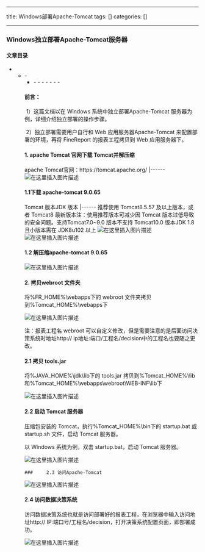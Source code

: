 
--- 
title:  Windows部署Apache-Tomcat 
tags: []
categories: [] 

---
### Windows独立部署Apache-Tomcat服务器



#### 文章目录
- <ul><li>- <ul><li>- - - - - - - 


#### 前言：

​ 1）这篇文档以在 Windows 系统中独立部署Apache-Tomcat 服务器为例，详细介绍独立部署的操作步骤。

​ 2）独立部署需要用户自行和 Web 应用服务器Apache-Tomcat 来配置部署的环境，再将 FineReport 的报表工程拷贝到 Web 应用服务器下。

#### 1. apache Tomcat 官网下载 Tomcat并解压缩

<th align="center">apache Tomcat官网：</th><th align="center">https://tomcat.apache.org/</th>
|------

<img src="https://img-blog.csdnimg.cn/4393dd5baf584c9486226d0f87ee542d.png#pic_center" alt="在这里插入图片描述">

#### 1.1下载 apache-tomcat 9.0.65

<th align="center">Tomcat 版本</th><th align="center">JDK 版本</th>
|------
<td align="center">推荐使用 Tomcat8.5.57 及以上版本，或者 Tomcat8 最新版本注：使用推荐版本可减少因 Tomcat 版本过低导致的安全问题。支持Tomcat7.0~9.0 版本不支持 Tomcat10.0 版本</td><td align="center">JDK 1.8 且小版本需在 JDK8u102 以上</td>

<img src="https://img-blog.csdnimg.cn/938a46ae4bc643f68ba8027b00fa20d1.png#pic_center" alt="在这里插入图片描述">

<img src="https://img-blog.csdnimg.cn/9312cf60c8754e08b6328c5ee75b9d84.png#pic_center" alt="在这里插入图片描述">

#### 1.2 解压缩apache-tomcat 9.0.65

<img src="https://img-blog.csdnimg.cn/b38ecbe6574342b88708bdd1b062243e.png#pic_center" alt="在这里插入图片描述">

#### 2. 拷贝webroot 文件夹

将%FR_HOME%\webapps下的 webroot 文件夹拷贝到%Tomcat_HOME%\webapps下

<img src="https://img-blog.csdnimg.cn/d68c1c8d7c104d45993add015d582891.png#pic_center" alt="在这里插入图片描述">

注：报表工程名 webroot 可以自定义修改，但是需要注意的是后面访问决策系统时地址http:// ip地址:端口/工程名/decision中的工程名也要随之更改。

#### 2.1 拷贝 tools.jar

将%JAVA_HOME%\jdk\lib下的 tools.jar 拷贝到%Tomcat_HOME%\lib和%Tomcat_HOME%\webapps\webroot\WEB-INF\lib下

<img src="https://img-blog.csdnimg.cn/1627868f06904f3ba2896d737e3769f4.png#pic_center" alt="在这里插入图片描述">

#### 2.2 启动 Tomcat 服务器

压缩包安装的 Tomcat，执行%Tomcat_HOME%\bin下的 startup.bat 或 startup.sh 文件，启动 Tomcat 服务器。

以 Windows 系统为例，双击 startup.bat，启动 Tomcat 服务器。

<img src="https://img-blog.csdnimg.cn/81da1c95ea9847ea9255b6c2f5288528.png#pic_center" alt="在这里插入图片描述">

```
### 	2.3 访问Apache-Tomcat

```

<img src="https://img-blog.csdnimg.cn/61d2edd6cf8f4f8ab14692e6ceec0933.png#pic_center" alt="在这里插入图片描述">

#### 2.4 访问数据决策系统

访问数据决策系统也就是访问部署好的报表工程，在浏览器中输入访问地址http:// IP:端口号/工程名/decision，打开决策系统配置页面，即部署成功。

<img src="https://img-blog.csdnimg.cn/e79edc1344ba481cba0bc3ad19263337.png#pic_center" alt="在这里插入图片描述">
